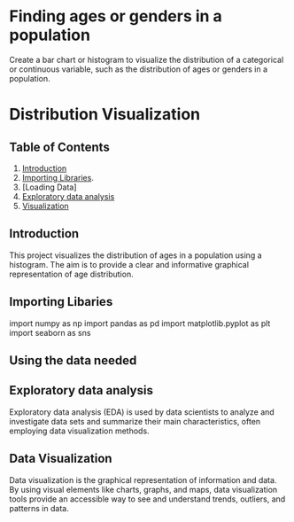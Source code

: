 # Finding ages or genders in a population
Create a bar chart or histogram to visualize the distribution of a categorical or continuous variable, such as the distribution of ages or genders in a population.
# Distribution Visualization

## Table of Contents
1. [Introduction](#introduction)
2. [Importing Libraries](#needed-libaries-for-the-project).
3. [Loading Data] 
4. [Exploratory data analysis ](#data)
5. [Visualization](#visualization)


## Introduction
This project visualizes the distribution of ages in a population using a histogram. The aim is to provide a clear and informative graphical representation of age distribution.

## Importing Libaries
import numpy as np 
import pandas as pd
import matplotlib.pyplot as plt
import seaborn as sns

## Using the data needed

## Exploratory data analysis 
Exploratory data analysis (EDA) is used by data scientists to analyze and investigate data sets and summarize their main characteristics, often employing data visualization methods.

## Data Visualization

Data visualization is the graphical representation of information and data. By using visual elements like charts, graphs, and maps, data visualization tools provide an accessible way to see and understand trends, outliers, and patterns in data.

